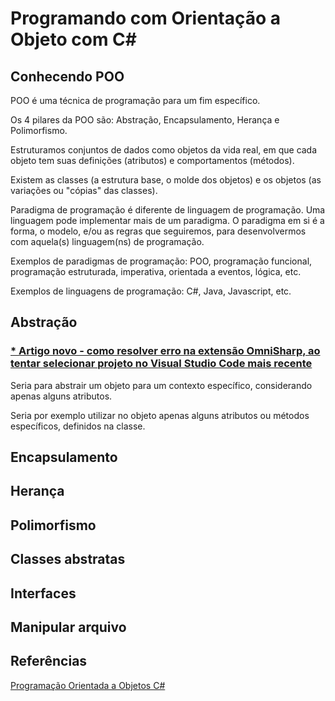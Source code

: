 # Programando com Orientação a Objeto com C#

## Conhecendo POO

POO é uma técnica de programação para um fim específico.

Os 4 pilares da POO são: Abstração, Encapsulamento, Herança e Polimorfismo.

Estruturamos conjuntos de dados como objetos da vida real, em que cada objeto tem suas definições (atributos) e comportamentos (métodos).

Existem as classes (a estrutura base, o molde dos objetos) e os objetos (as variações ou "cópias" das classes).

Paradigma de programação é diferente de linguagem de programação. Uma linguagem pode implementar mais de um paradigma. O paradigma em si é a forma, o modelo, e/ou as regras que seguiremos, para desenvolvermos com aquela(s) linguagem(ns) de programação.

Exemplos de paradigmas de programação: POO, programação funcional, programação estruturada, imperativa, orientada a eventos, lógica, etc.

Exemplos de linguagens de programação: C#, Java, Javascript, etc.

## Abstração

### [* Artigo novo - como resolver erro na extensão OmniSharp, ao tentar selecionar projeto no Visual Studio Code mais recente](/Fix%20para%20extens%C3%A3o%20OmniSharp/README.md)

Seria para abstrair um objeto para um contexto específico, considerando apenas alguns atributos.

Seria por exemplo utilizar no objeto apenas alguns atributos ou métodos específicos, definidos na classe. 

## Encapsulamento

## Herança

## Polimorfismo

## Classes abstratas

## Interfaces

## Manipular arquivo

## Referências

[Programação Orientada a Objetos C#](https://docs.microsoft.com/pt-br/dotnet/csharp/fundamentals/tutorials/oop)

